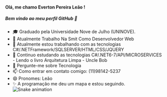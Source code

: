  #### Olá, me chamo Everton Pereira Leão ! 
 ##### Bem vindo ao meu perfil GitHub 👋
 
- 🎓 Graduado pela Universidade Nove de Julho (UNINOVE).
- 💼 Atualmente Trabalho Na Smit Como Desenvolvedor Web
- 🧰 Atualmente estou trabalhando com as tecnologias C#/.NETFramework/SQLSERVER/HTML/CSS/JQUERY
- 📘 Continuo estudando as tecnologias C#/.NET6-7/API/MICROSERVICES - Lendo o livro Arquitetura Limpa - Uncle Bob
- 💬 Pergunte-me sobre Tecnologia
- 📫 Como entrar em contato comigo: (11)98142-5237
- 😄 Pronomes: Leão
- ✨ A programação me deu um mapa e estou seguindo.
![Snake animation](https://github.com/VToum/VToum/blob/output/github-contribution-grid-snake.svg)


